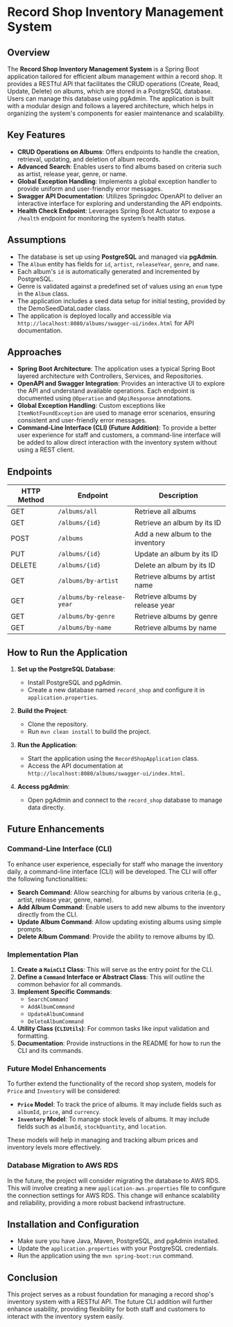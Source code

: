 # Record Shop Inventory Management System

## Overview

The **Record Shop Inventory Management System** is a Spring Boot application tailored for efficient album management within a record shop. It provides a RESTful API that facilitates the CRUD operations (Create, Read, Update, Delete) on albums, which are stored in a PostgreSQL database. Users can manage this database using pgAdmin. The application is built with a modular design and follows a layered architecture, which helps in organizing the system's components for easier maintenance and scalability.

## Key Features

- **CRUD Operations on Albums**: Offers endpoints to handle the creation, retrieval, updating, and deletion of album records.
- **Advanced Search**: Enables users to find albums based on criteria such as artist, release year, genre, or name.
- **Global Exception Handling**: Implements a global exception handler to provide uniform and user-friendly error messages.
- **Swagger API Documentation**: Utilizes Springdoc OpenAPI to deliver an interactive interface for exploring and understanding the API endpoints.
- **Health Check Endpoint**: Leverages Spring Boot Actuator to expose a `/health` endpoint for monitoring the system’s health status.

## Assumptions

- The database is set up using **PostgreSQL** and managed via **pgAdmin**.
- The `Album` entity has fields for `id`, `artist`, `releaseYear`, `genre`, and `name`.
- Each album's `id` is automatically generated and incremented by PostgreSQL.
- Genre is validated against a predefined set of values using an `enum` type in the `Album` class.
- The application includes a seed data setup for initial testing, provided by the DemoSeedDataLoader class.
- The application is deployed locally and accessible via `http://localhost:8080/albums/swagger-ui/index.html` for API documentation.

## Approaches

- **Spring Boot Architecture**: The application uses a typical Spring Boot layered architecture with Controllers, Services, and Repositories.
- **OpenAPI and Swagger Integration**: Provides an interactive UI to explore the API and understand available operations. Each endpoint is documented using `@Operation` and `@ApiResponse` annotations.
- **Global Exception Handling**: Custom exceptions like `ItemNotFoundException` are used to manage error scenarios, ensuring consistent and user-friendly error messages.
- **Command-Line Interface (CLI) (Future Addition)**: To provide a better user experience for staff and customers, a command-line interface will be added to allow direct interaction with the inventory system without using a REST client.

## Endpoints

| HTTP Method | Endpoint          | Description                                  |
|-------------|-------------------|----------------------------------------------|
| GET         | `/albums/all`     | Retrieve all albums                         |
| GET         | `/albums/{id}`    | Retrieve an album by its ID                  |
| POST        | `/albums`         | Add a new album to the inventory             |
| PUT         | `/albums/{id}`    | Update an album by its ID                    |
| DELETE      | `/albums/{id}`    | Delete an album by its ID                    |
| GET         | `/albums/by-artist` | Retrieve albums by artist name               |
| GET         | `/albums/by-release-year` | Retrieve albums by release year         |
| GET         | `/albums/by-genre` | Retrieve albums by genre                     |
| GET         | `/albums/by-name`  | Retrieve albums by name                      |

## How to Run the Application

1. **Set up the PostgreSQL Database**:
   - Install PostgreSQL and pgAdmin.
   - Create a new database named `record_shop` and configure it in `application.properties`.

2. **Build the Project**:
   - Clone the repository.
   - Run `mvn clean install` to build the project.

3. **Run the Application**:
   - Start the application using the `RecordShopApplication` class.
   - Access the API documentation at `http://localhost:8080/albums/swagger-ui/index.html`.

4. **Access pgAdmin**:
   - Open pgAdmin and connect to the `record_shop` database to manage data directly.

## Future Enhancements

### Command-Line Interface (CLI)

To enhance user experience, especially for staff who manage the inventory daily, a command-line interface (CLI) will be developed. The CLI will offer the following functionalities:

- **Search Command**: Allow searching for albums by various criteria (e.g., artist, release year, genre, name).
- **Add Album Command**: Enable users to add new albums to the inventory directly from the CLI.
- **Update Album Command**: Allow updating existing albums using simple prompts.
- **Delete Album Command**: Provide the ability to remove albums by ID.

### Implementation Plan

1. **Create a `MainCLI` Class**: This will serve as the entry point for the CLI.
2. **Define a `Command` Interface or Abstract Class**: This will outline the common behavior for all commands.
3. **Implement Specific Commands**:
   - `SearchCommand`
   - `AddAlbumCommand`
   - `UpdateAlbumCommand`
   - `DeleteAlbumCommand`
4. **Utility Class (`CLIUtils`)**: For common tasks like input validation and formatting.
5. **Documentation**: Provide instructions in the README for how to run the CLI and its commands.

### Future Model Enhancements

To further extend the functionality of the record shop system, models for `Price` and `Inventory` will be considered:

- **`Price` Model**: To track the price of albums. It may include fields such as `albumId`, `price`, and `currency`.
- **`Inventory` Model**: To manage stock levels of albums. It may include fields such as `albumId`, `stockQuantity`, and `location`.

These models will help in managing and tracking album prices and inventory levels more effectively.

### Database Migration to AWS RDS

In the future, the project will consider migrating the database to AWS RDS. This will involve creating a new `application-aws.properties` file to configure the connection settings for AWS RDS. This change will enhance scalability and reliability, providing a more robust backend infrastructure.

## Installation and Configuration

- Make sure you have Java, Maven, PostgreSQL, and pgAdmin installed.
- Update the `application.properties` with your PostgreSQL credentials.
- Run the application using the `mvn spring-boot:run` command.

## Conclusion

This project serves as a robust foundation for managing a record shop's inventory system with a RESTful API. The future CLI addition will further enhance usability, providing flexibility for both staff and customers to interact with the inventory system easily.

